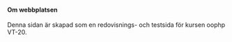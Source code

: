 #### Om webbplatsen

Denna sidan är skapad som en redovisnings- och testsida för kursen oophp VT-20.
